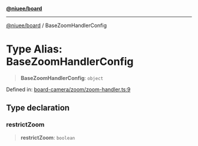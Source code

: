 [**@niuee/board**](../README.md)

***

[@niuee/board](../globals.md) / BaseZoomHandlerConfig

# Type Alias: BaseZoomHandlerConfig

> **BaseZoomHandlerConfig**: `object`

Defined in: [board-camera/zoom/zoom-handler.ts:9](https://github.com/niuee/board/blob/d74620e4e63da3004adfc7105b7f1136fce9577c/src/board-camera/zoom/zoom-handler.ts#L9)

## Type declaration

### restrictZoom

> **restrictZoom**: `boolean`
